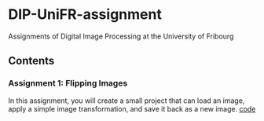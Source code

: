 # DIP-UniFR-assignment
Assignments of Digital Image Processing at the University of Fribourg

## Contents
### Assignment 1: Flipping Images
In this assignment, you will create a small project that can load an image, apply a simple image transformation, and save it back as a new image. [code]()
